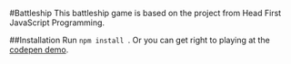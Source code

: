 #Battleship
This battleship game is based on the project from Head First JavaScript Programming. 

##Installation
Run ```npm install ```.
Or you can get right to playing at the [codepen demo](http://codepen.io/kklumpp13/live/NArpGJ).
